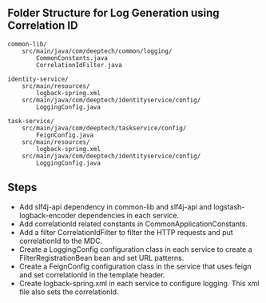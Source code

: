 ## Folder Structure for Log Generation using Correlation ID

```
common-lib/
    src/main/java/com/deeptech/common/logging/
        CommonConstants.java
        CorrelationIdFilter.java

identity-service/
    src/main/resources/
        logback-spring.xml
    src/main/java/com/deeptech/identityservice/config/
        LoggingConfig.java

task-service/
    src/main/java/com/deeptech/taskservice/config/
        FeignConfig.java
    src/main/resources/
        logback-spring.xml
    src/main/java/com/deeptech/identityservice/config/
        LoggingConfig.java
```

## Steps
* Add slf4j-api dependency in common-lib and slf4j-api and logstash-logback-encoder dependencies in each service.
* Add correlationId related constants in CommonApplicationConstants.
* Add a filter CorrelationIdFilter to filter the HTTP requests and put correlationId to the MDC.
* Create a LoggingConfig configuration class in each service to create a FilterRegistrationBean bean and set URL patterns.
* Create a FeignConfig configuration class in the service that uses feign and set correlationId in the template header.
* Create logback-spring.xml in each service to configure logging. This xml file also sets the correlationId. 